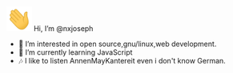 <p><img src="Hi.gif" width="50" height="50"/> Hi, I’m @nxjoseph</p>
<ul type="disc">
<li>👀 I’m interested in open source,gnu/linux,web development.</li>
<li>🌱 I’m currently learning JavaScript</li>
<li>🎶 I like to listen AnnenMayKantereit even i don't know German.</li>
</ul>
